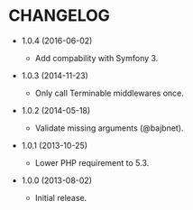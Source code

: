 CHANGELOG
=========

* 1.0.4 (2016-06-02)

  * Add compability with Symfony 3.

* 1.0.3 (2014-11-23)

  * Only call Terminable middlewares once.

* 1.0.2 (2014-05-18)

  * Validate missing arguments (@bajbnet).

* 1.0.1 (2013-10-25)

  * Lower PHP requirement to 5.3.

* 1.0.0 (2013-08-02)

  * Initial release.
